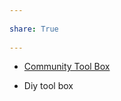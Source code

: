 ---  
share: True  
---  
- [Community Tool Box](https://ctb.ku.edu/en "Community Tool Box")  
- Diy tool box  
